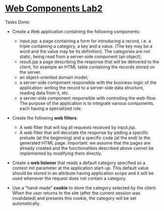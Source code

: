 # [Web Components Lab2](https://profs.info.uaic.ro/~acf/tj/labs/lab_02.html)

Tasks Done:
- Create a Web application containing the following components:
  - input.jsp: a page containing a form for introducing a record, i.e. a triple containing a category, a key and a value. (The key may be a word and the value may be its definition). The categories are not static, being read from a server-side component (an object);
  - result.jsp a page describing the response that will be delivered to the client, for example an HTML table containing the records stored on the server.
  - an object-oriented domain model;
  - a server-side component responsible with the business-logic of the application: writing the record to a server-side data structure, reading data from it, etc.
  - a server-side component responsible with controlling the web-flow.
The purpose of the application is to integrate various components, each having a specialized role.

- Create the following **web filters**:
  - A web filter that will log all requests received by input.jsp.
  - A web filter that will decorate the response by adding a specific prelude (at the beginning) and a specific coda (at the end) to the generated HTML page.
Important: we assume that the pages are already created and the functionalities described above cannot be implemented by modifying them directly.

- Create a **web listener** that reads a default category specified as a context init parameter at the application start-up. This default value should be stored in an attribute having application scope and it will be used whenever the request does not contain a category.

- Use a "hand-made" **cookie** to store the category selected by the client. When the user returns to the site (after the current session was invalidated) and presents this cookie, the category will be set automatically.